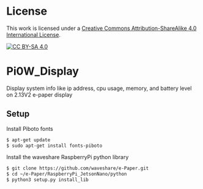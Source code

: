 # License
This work is licensed under a
[Creative Commons Attribution-ShareAlike 4.0 International License][cc-by-sa].

[![CC BY-SA 4.0][cc-by-sa-image]][cc-by-sa]

[cc-by-sa]: http://creativecommons.org/licenses/by-sa/4.0/
[cc-by-sa-image]: https://licensebuttons.net/l/by-sa/4.0/88x31.png
[cc-by-sa-shield]: https://img.shields.io/badge/License-CC%20BY--SA%204.0-lightgrey.svg

# Pi0W_Display
Display system info like ip address, cpu usage, memory, and battery level on 2.13V2 e-paper display

## Setup
Install Piboto fonts
```markdown
$ apt-get update
$ sudo apt-get install fonts-piboto
```

Install the waveshare RaspberryPi python library

```markdown
$ git clone https://github.com/waveshare/e-Paper.git
$ cd ~/e-Paper/RaspberryPi_JetsonNano/python
$ python3 setup.py install_lib
```
